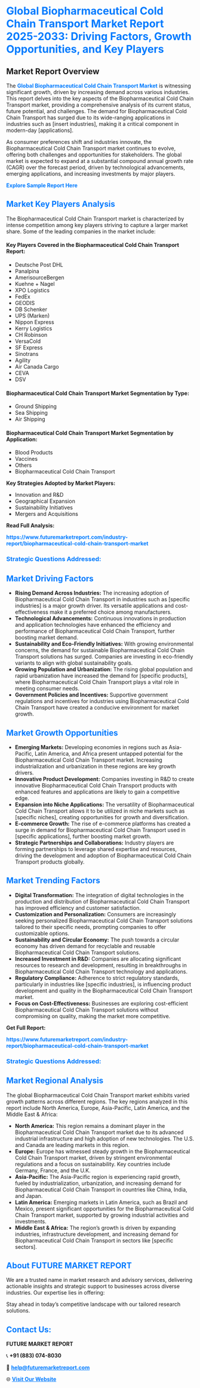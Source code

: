 <h1 style="color: #007BFF;">Global Biopharmaceutical Cold Chain Transport Market Report 2025-2033: Driving Factors, Growth Opportunities, and Key Players</h1>

<section id="overview">
<h2>Market Report Overview</h2>
<p>The <a href="https://www.futuremarketreport.com/industry-report/biopharmaceutical-cold-chain-transport-market" style="color: #007BFF; text-decoration: none;"><strong>Global Biopharmaceutical Cold Chain Transport Market</strong></a> is witnessing significant growth, driven by increasing demand across various industries. This report delves into the key aspects of the Biopharmaceutical Cold Chain Transport market, providing a comprehensive analysis of its current status, future potential, and challenges. The demand for Biopharmaceutical Cold Chain Transport has surged due to its wide-ranging applications in industries such as [insert industries], making it a critical component in modern-day [applications].</p>
<p>As consumer preferences shift and industries innovate, the Biopharmaceutical Cold Chain Transport market continues to evolve, offering both challenges and opportunities for stakeholders. The global market is expected to expand at a substantial compound annual growth rate (CAGR) over the forecast period, driven by technological advancements, emerging applications, and increasing investments by major players.</p>
</section>

<section id="overview">
<p><a href="https://www.futuremarketreport.com/request-sample/reportId=110837" style="color: #007BFF; text-decoration: none;"><strong>Explore Sample Report Here</strong></a></p>
</section>

<section id="key-players">
<h2 style="color: #007BFF;">Market Key Players Analysis</h2>
<p>The Biopharmaceutical Cold Chain Transport market is characterized by intense competition among key players striving to capture a larger market share. Some of the leading companies in the market include:</p>
<h4>Key Players Covered in the Biopharmaceutical Cold Chain Transport Report:</h4>
<ul><li>Deutsche Post DHL</li><li>Panalpina</li><li>AmerisourceBergen</li><li>Kuehne + Nagel</li><li>XPO Logistics</li><li>FedEx</li><li>GEODIS</li><li>DB Schenker</li><li>UPS (Marken)</li><li>Nippon Express</li><li>Kerry Logistics</li><li>CH Robinson</li><li>VersaCold</li><li>SF Express</li><li>Sinotrans</li><li>Agility</li><li>Air Canada Cargo</li><li>CEVA</li><li>DSV</li></ul>
<h4>Biopharmaceutical Cold Chain Transport Market Segmentation by Type:</h4>
<ul><li>Ground Shipping</li><li>Sea Shipping</li><li>Air Shipping</li></ul>

<h4>Biopharmaceutical Cold Chain Transport Market Segmentation by Application:</h4>
<ul><li>Blood Products</li><li>Vaccines</li><li>Others</li><li>Biopharmaceutical Cold Chain Transport</li></ul>
<p><strong>Key Strategies Adopted by Market Players:</strong></p>
<ul>
<li>Innovation and R&D</li>
<li>Geographical Expansion</li>
<li>Sustainability Initiatives</li>
<li>Mergers and Acquisitions</li>
</ul>
</section>

<section>
<p><strong>Read Full Analysis: </strong></p><a href="https://www.futuremarketreport.com/industry-report/biopharmaceutical-cold-chain-transport-market" style="color: #007BFF; text-decoration: none;"><strong>https://www.futuremarketreport.com/industry-report/biopharmaceutical-cold-chain-transport-market</strong></a>
<h3 style="color: #007BFF;">Strategic Questions Addressed:</h3>
</section>

<section id="driving-factors">
<h2 style="color: #007BFF;">Market Driving Factors</h2>
<ul>
<li><strong>Rising Demand Across Industries:</strong> The increasing adoption of Biopharmaceutical Cold Chain Transport in industries such as [specific industries] is a major growth driver. Its versatile applications and cost-effectiveness make it a preferred choice among manufacturers.</li>
<li><strong>Technological Advancements:</strong> Continuous innovations in production and application technologies have enhanced the efficiency and performance of Biopharmaceutical Cold Chain Transport, further boosting market demand.</li>
<li><strong>Sustainability and Eco-Friendly Initiatives:</strong> With growing environmental concerns, the demand for sustainable Biopharmaceutical Cold Chain Transport solutions has surged. Companies are investing in eco-friendly variants to align with global sustainability goals.</li>
<li><strong>Growing Population and Urbanization:</strong> The rising global population and rapid urbanization have increased the demand for [specific products], where Biopharmaceutical Cold Chain Transport plays a vital role in meeting consumer needs.</li>
<li><strong>Government Policies and Incentives:</strong> Supportive government regulations and incentives for industries using Biopharmaceutical Cold Chain Transport have created a conducive environment for market growth.</li>
</ul>
</section>

<section id="growth-opportunities">
<h2 style="color: #007BFF;">Market Growth Opportunities</h2>
<ul>
<li><strong>Emerging Markets:</strong> Developing economies in regions such as Asia-Pacific, Latin America, and Africa present untapped potential for the Biopharmaceutical Cold Chain Transport market. Increasing industrialization and urbanization in these regions are key growth drivers.</li>
<li><strong>Innovative Product Development:</strong> Companies investing in R&D to create innovative Biopharmaceutical Cold Chain Transport products with enhanced features and applications are likely to gain a competitive edge.</li>
<li><strong>Expansion into Niche Applications:</strong> The versatility of Biopharmaceutical Cold Chain Transport allows it to be utilized in niche markets such as [specific niches], creating opportunities for growth and diversification.</li>
<li><strong>E-commerce Growth:</strong> The rise of e-commerce platforms has created a surge in demand for Biopharmaceutical Cold Chain Transport used in [specific applications], further boosting market growth.</li>
<li><strong>Strategic Partnerships and Collaborations:</strong> Industry players are forming partnerships to leverage shared expertise and resources, driving the development and adoption of Biopharmaceutical Cold Chain Transport products globally.</li>
</ul>
</section>

<section id="trending-factors">
<h2 style="color: #007BFF;">Market Trending Factors</h2>
<ul>
<li><strong>Digital Transformation:</strong> The integration of digital technologies in the production and distribution of Biopharmaceutical Cold Chain Transport has improved efficiency and customer satisfaction.</li>
<li><strong>Customization and Personalization:</strong> Consumers are increasingly seeking personalized Biopharmaceutical Cold Chain Transport solutions tailored to their specific needs, prompting companies to offer customizable options.</li>
<li><strong>Sustainability and Circular Economy:</strong> The push towards a circular economy has driven demand for recyclable and reusable Biopharmaceutical Cold Chain Transport solutions.</li>
<li><strong>Increased Investment in R&D:</strong> Companies are allocating significant resources to research and development, resulting in breakthroughs in Biopharmaceutical Cold Chain Transport technology and applications.</li>
<li><strong>Regulatory Compliance:</strong> Adherence to strict regulatory standards, particularly in industries like [specific industries], is influencing product development and quality in the Biopharmaceutical Cold Chain Transport market.</li>
<li><strong>Focus on Cost-Effectiveness:</strong> Businesses are exploring cost-efficient Biopharmaceutical Cold Chain Transport solutions without compromising on quality, making the market more competitive.</li>
</ul>
</section>

<section>
<p><strong>Get Full Report: </strong></p><a href="https://www.futuremarketreport.com/industry-report/biopharmaceutical-cold-chain-transport-market" style="color: #007BFF; text-decoration: none;"><strong>https://www.futuremarketreport.com/industry-report/biopharmaceutical-cold-chain-transport-market</strong></a>
<h3 style="color: #007BFF;">Strategic Questions Addressed:</h3>
</section>


<section id="regional-analysis">
<h2 style="color: #007BFF;">Market Regional Analysis</h2>
<p>The global Biopharmaceutical Cold Chain Transport market exhibits varied growth patterns across different regions. The key regions analyzed in this report include North America, Europe, Asia-Pacific, Latin America, and the Middle East & Africa:</p>
<ul>
<li><strong>North America:</strong> This region remains a dominant player in the Biopharmaceutical Cold Chain Transport market due to its advanced industrial infrastructure and high adoption of new technologies. The U.S. and Canada are leading markets in this region.</li>
<li><strong>Europe:</strong> Europe has witnessed steady growth in the Biopharmaceutical Cold Chain Transport market, driven by stringent environmental regulations and a focus on sustainability. Key countries include Germany, France, and the U.K.</li>
<li><strong>Asia-Pacific:</strong> The Asia-Pacific region is experiencing rapid growth, fueled by industrialization, urbanization, and increasing demand for Biopharmaceutical Cold Chain Transport in countries like China, India, and Japan.</li>
<li><strong>Latin America:</strong> Emerging markets in Latin America, such as Brazil and Mexico, present significant opportunities for the Biopharmaceutical Cold Chain Transport market, supported by growing industrial activities and investments.</li>
<li><strong>Middle East & Africa:</strong> The region’s growth is driven by expanding industries, infrastructure development, and increasing demand for Biopharmaceutical Cold Chain Transport in sectors like [specific sectors].</li>
</ul>
</section>

<footer>
<h2 style="color: #007BFF;">About FUTURE MARKET REPORT</h2>
<p>We are a trusted name in market research and advisory services, delivering actionable insights and strategic support to businesses across diverse industries. Our expertise lies in offering:</p>

<p>Stay ahead in today’s competitive landscape with our tailored research solutions.</p>

<h2 style="color: #007BFF;">Contact Us:</h2>
<p><strong>FUTURE MARKET REPORT</strong></p>
<p>📞 <strong>+91 (883) 074-8030</strong></p>
<p>📧 <strong><a href="mailto:help@futuremarketreport.com" style="color: #007BFF;">help@futuremarketreport.com</a></strong></p>
<p>🌐 <strong><a href="https://www.futuremarketreport.com/" style="color: #007BFF;">Visit Our Website</a></strong></p>
</footer>